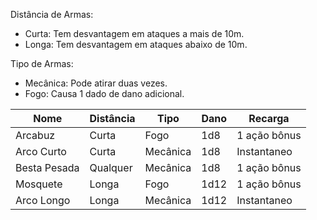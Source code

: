 Distância de Armas:
- Curta: Tem desvantagem em ataques a mais de 10m.
- Longa: Tem desvantagem em ataques abaixo de 10m.

Tipo de Armas:
- Mecânica: Pode atirar duas vezes.
- Fogo: Causa 1 dado de dano adicional.

| Nome         | Distância | Tipo     | Dano | Recarga      |
| ------------ | --------- | -------- | ---- | ------------ |
| Arcabuz      | Curta     | Fogo     | 1d8  | 1 ação bônus |
| Arco Curto   | Curta     | Mecânica | 1d8  | Instantaneo  |
| Besta Pesada | Qualquer  | Mecânica | 1d8  | 1 ação bônus |
| Mosquete     | Longa     | Fogo     | 1d12 | 1 ação bônus |
| Arco Longo   | Longa     | Mecânica | 1d12 | Instantaneo  |
